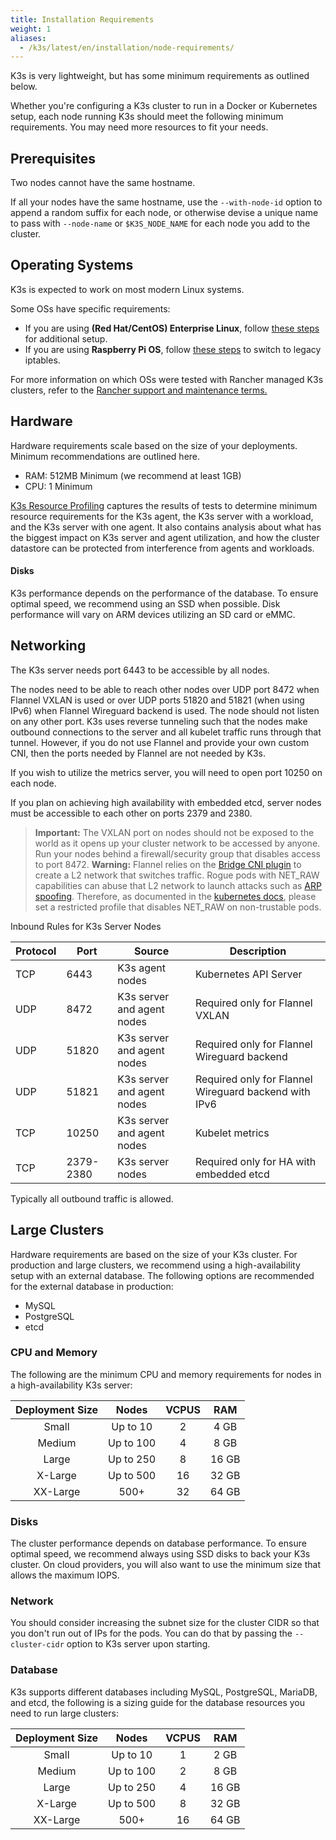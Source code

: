 ```yaml
---
title: Installation Requirements
weight: 1
aliases:
  - /k3s/latest/en/installation/node-requirements/
---
```


K3s is very lightweight, but has some minimum requirements as outlined below.

Whether you're configuring a K3s cluster to run in a Docker or Kubernetes setup, each node running K3s should meet the following minimum requirements. You may need more resources to fit your needs.

## Prerequisites

Two nodes cannot have the same hostname.

If all your nodes have the same hostname, use the `--with-node-id` option to append a random suffix for each node, or otherwise devise a unique name to pass with `--node-name` or `$K3S_NODE_NAME` for each node you add to the cluster.

## Operating Systems

K3s is expected to work on most modern Linux systems.

Some OSs have specific requirements:

- If you are using **(Red Hat/CentOS) Enterprise Linux**, follow [these steps](/advanced#additional-preparation-for-red-hatcentos-enterprise-linux) for additional setup.
- If you are using **Raspberry Pi OS**, follow [these steps](/advanced#additional-preparation-for-raspberry-pi-os) to switch to legacy iptables.

For more information on which OSs were tested with Rancher managed K3s clusters, refer to the [Rancher support and maintenance terms.](https://rancher.com/support-maintenance-terms/)

## Hardware

Hardware requirements scale based on the size of your deployments. Minimum recommendations are outlined here.

*    RAM: 512MB Minimum (we recommend at least 1GB)
*    CPU: 1 Minimum

[K3s Resource Profiling](/reference/resource-profiling) captures the results of tests to determine minimum resource requirements for the K3s agent, the K3s server with a workload, and the K3s server with one agent. It also contains analysis about what has the biggest impact on K3s server and agent utilization, and how the cluster datastore can be protected from interference from agents and workloads.

#### Disks

K3s performance depends on the performance of the database. To ensure optimal speed, we recommend using an SSD when possible. Disk performance will vary on ARM devices utilizing an SD card or eMMC.

## Networking

The K3s server needs port 6443 to be accessible by all nodes.

The nodes need to be able to reach other nodes over UDP port 8472 when Flannel VXLAN is used or over UDP ports 51820 and 51821 (when using IPv6) when Flannel Wireguard backend is used. The node should not listen on any other port. K3s uses reverse tunneling such that the nodes make outbound connections to the server and all kubelet traffic runs through that tunnel. However, if you do not use Flannel and provide your own custom CNI, then the ports needed by Flannel are not needed by K3s.

If you wish to utilize the metrics server, you will need to open port 10250 on each node.

If you plan on achieving high availability with embedded etcd, server nodes must be accessible to each other on ports 2379 and 2380.

> **Important:** The VXLAN port on nodes should not be exposed to the world as it opens up your cluster network to be accessed by anyone. Run your nodes behind a firewall/security group that disables access to port 8472.
> **Warning:** Flannel relies on the [Bridge CNI plugin](https://www.cni.dev/plugins/current/main/bridge/) to create a L2 network that switches traffic. Rogue pods with NET_RAW capabilities can abuse that L2 network to launch attacks such as [ARP spoofing](https://static.sched.com/hosted_files/kccncna19/72/ARP%20DNS%20spoof.pdf). Therefore, as documented in the [kubernetes docs](https://kubernetes.io/docs/concepts/security/pod-security-standards/), please set a restricted profile that disables NET_RAW on non-trustable pods.

<figcaption>Inbound Rules for K3s Server Nodes</figcaption>

| Protocol | Port | Source | Description
|-----|-----|----------------|---|
| TCP | 6443 | K3s agent nodes | Kubernetes API Server
| UDP | 8472 | K3s server and agent nodes | Required only for Flannel VXLAN
| UDP | 51820 | K3s server and agent nodes | Required only for Flannel Wireguard backend
| UDP | 51821 | K3s server and agent nodes | Required only for Flannel Wireguard backend with IPv6
| TCP | 10250 | K3s server and agent nodes | Kubelet metrics
| TCP | 2379-2380 | K3s server nodes | Required only for HA with embedded etcd

Typically all outbound traffic is allowed.

## Large Clusters

Hardware requirements are based on the size of your K3s cluster. For production and large clusters, we recommend using a high-availability setup with an external database. The following options are recommended for the external database in production:

- MySQL
- PostgreSQL
- etcd

### CPU and Memory

The following are the minimum CPU and memory requirements for nodes in a high-availability K3s server:

| Deployment Size |   Nodes   | VCPUS |  RAM  |
|:---------------:|:---------:|:-----:|:-----:|
|      Small      |  Up to 10 |   2   |  4 GB |
|      Medium     | Up to 100 |   4   |  8 GB |
|      Large      | Up to 250 |   8   | 16 GB |
|     X-Large     | Up to 500 |   16  | 32 GB |
|     XX-Large    |   500+    |   32  | 64 GB |

### Disks

The cluster performance depends on database performance. To ensure optimal speed, we recommend always using SSD disks to back your K3s cluster. On cloud providers, you will also want to use the minimum size that allows the maximum IOPS.

### Network

You should consider increasing the subnet size for the cluster CIDR so that you don't run out of IPs for the pods. You can do that by passing the `--cluster-cidr` option to K3s server upon starting.

### Database

K3s supports different databases including MySQL, PostgreSQL, MariaDB, and etcd, the following is a sizing guide for the database resources you need to run large clusters:

| Deployment Size |   Nodes   | VCPUS |  RAM  |
|:---------------:|:---------:|:-----:|:-----:|
|      Small      |  Up to 10 |   1   |  2 GB |
|      Medium     | Up to 100 |   2   |  8 GB |
|      Large      | Up to 250 |   4   | 16 GB |
|     X-Large     | Up to 500 |   8   | 32 GB |
|     XX-Large    |   500+    |   16  | 64 GB |

